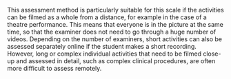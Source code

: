 This assessment method is particularly suitable for this scale if the activities can be filmed as a whole from a distance, for example in the case of a theatre performance. This means that everyone is in the picture at the same time, so that the examiner does not need to go through a huge number of videos. Depending on the number of examiners, short activities can also be assessed separately online if the student makes a short recording. However, long or complex individual activities that need to be filmed close-up and assessed in detail, such as complex clinical procedures, are often more difficult to assess remotely. 